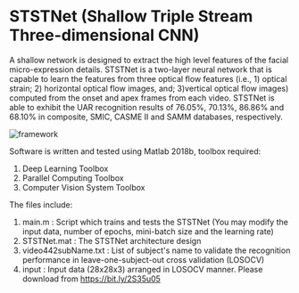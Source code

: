 # STSTNet (Shallow Triple Stream Three-dimensional CNN)

A shallow network is designed to extract the high level features of the facial micro-expression details.
STSTNet is a two-layer neural network that is capable to learn the features from three optical flow features (i.e., 1) optical strain; 2) horizontal optical flow images, and; 3)vertical optical flow images) computed from the onset and apex frames from each video.
STSTNet is able to exhibit the UAR recognition results of 76.05\%, 70.13\%, 86.86\% and 68.10\% in composite, SMIC, CASME II and SAMM databases, respectively. 

![framework](https://drive.google.com/file/d/1IL9_xywe0nMhUITf6CuRZCx7npmaTq7b/view?usp=sharing)

Software is written and tested using Matlab 2018b, toolbox required:
1) Deep Learning Toolbox
2) Parallel Computing Toolbox 
3) Computer Vision System Toolbox

The files include:
1) main.m : Script which trains and tests the STSTNet (You may modify the input data, number of epochs, mini-batch size and the learning rate)
2) STSTNet.mat : The STSTNet architecture design
3) video442subName.txt : List of subject's name to validate the recognition performance in leave-one-subject-out cross validation (LOSOCV) 
4) input : Input data (28x28x3) arranged in LOSOCV manner. Please download from https://bit.ly/2S35u05

